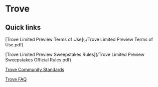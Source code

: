 # Trove

## Quick links

[Trove Limited Preview Terms of Use](./Trove Limited Preview Terms of Use.pdf)
<br/>

[Trove Limited Preview Sweepstakes Rules](/Trove Limited Preview Sweepstakes Official Rules.pdf)
<br/>

[Trove Community Standards](/communitystandards/)
<br/>

[Trove FAQ](/faq/)
<br/>

